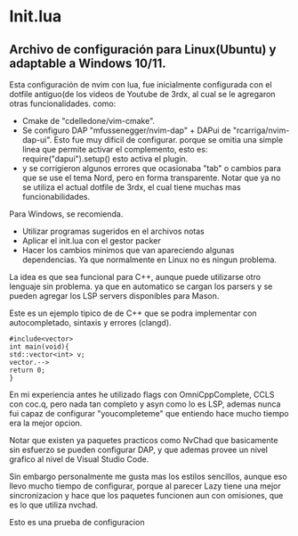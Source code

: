 # Init.lua 
## Archivo de configuración para Linux(Ubuntu) y adaptable a Windows 10/11.
Esta configuración de nvim con lua, fue inicialmente configurada con el dotfile antiguo(de los videos de Youtube de 3rdx,
al cual se le agregaron otras funcionalidades. como:
* Cmake de "cdelledone/vim-cmake".
* Se configuro DAP "mfussenegger/nvim-dap" + DAPui de "rcarriga/nvim-dap-ui".  Esto fue muy dificil de configurar.
  porque se omitia una simple linea que permite activar el complemento, esto es: require("dapui").setup() esto activa el plugin.
* y se corrigieron algunos errores que ocasionaba "tab" o cambios para que se use el tema Nord, pero en forma transparente.
Notar que ya no se utiliza el actual dotfile de 3rdx, el cual tiene muchas mas funcionabilidades.
  
Para Windows, se recomienda.
* Utilizar programas sugeridos en el archivos notas
* Aplicar el init.lua con el gestor packer
* Hacer los cambios minimos que van apareciendo algunas dependencias.
Ya que normalmente en Linux no es ningun problema.

La idea es que sea funcional para C++, aunque puede utilizarse otro lenguaje sin problema.
ya que en automatico se cargan los parsers y se pueden agregar los LSP servers disponibles para Mason.

Este es un ejemplo tipico de de C++ que se podra implementar con autocompletado, sintaxis y errores (clangd).
```
#include<vector>
int main(void){
std::vector<int> v;
vector.-->
return 0;
}
```
En mi experiencia antes he utilizado flags con OmniCppComplete, CCLS con coc.q, pero nada tan completo y asyn como lo es LSP,
ademas nunca fui capaz de configurar "youcompleteme" que entiendo hace mucho tiempo era la mejor opcion.

Notar que existen ya paquetes practicos como NvChad que basicamente sin esfuerzo se pueden configurar DAP,
y que ademas provee un nivel grafico al nivel de Visual Studio Code.

Sin embargo personalmente me gusta mas los estilos sencillos, aunque eso llevo mucho tiempo de configurar, porque al parecer
Lazy tiene una mejor sincronizacion y hace que los paquetes funcionen aun con omisiones, que es lo que utiliza nvchad.

Esto es una prueba de configuracion


